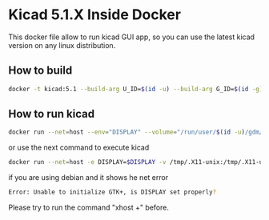 # Kicad 5.1.X Inside Docker

This docker file allow to run kicad GUI app, so you can use the latest kicad version on any linux distribution.

## How to build

```bash
docker -t kicad:5.1 --build-arg U_ID=$(id -u) --build-arg G_ID=$(id -g) .
```

## How to run kicad

```bash
docker run --net=host --env="DISPLAY" --volume="/run/user/$(id -u)/gdm/Xauthority:/root/.Xauthority:rw" --volume="$HOME/kicad-workspace:/home/appuser/kicad-workspace" kicad:5.1
```

or use the next command to execute kicad

```bash
docker run --net=host -e DISPLAY=$DISPLAY -v /tmp/.X11-unix:/tmp/.X11-unix --rm --volume="$HOME/kicad-workspace:/home/appuser/kicad-workspace" kicad:5.1
```

if you are using debian and it shows he net error

```bash
Error: Unable to initialize GTK+, is DISPLAY set properly?
```

Please try to run the command "xhost +" before.

